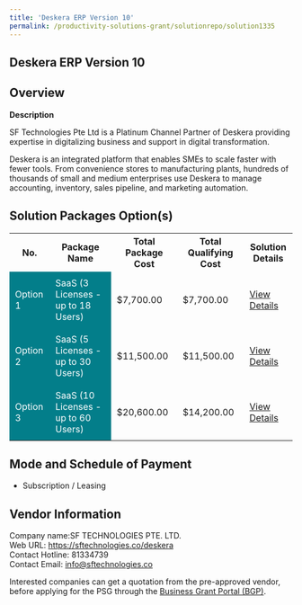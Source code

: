 ```yaml
---
title: 'Deskera ERP Version 10'
permalink: /productivity-solutions-grant/solutionrepo/solution1335
---
```


## Deskera ERP Version 10

## Overview

**Description**

SF Technologies Pte Ltd is a Platinum Channel Partner of Deskera providing expertise in digitalizing business and support in digital transformation.

Deskera is an integrated platform that enables SMEs to scale faster with fewer tools. From convenience stores to manufacturing plants, hundreds of thousands of small and medium enterprises use Deskera to manage accounting, inventory, sales pipeline, and marketing automation.

## Solution Packages Option(s)

<table>
<tr>
<th><b>No.</b></th>
<th><b>Package Name</b></th>
<th><b>Total Package Cost</b></th>
<th><b>Total Qualifying Cost</b></th>
<th><b>Solution Details</b></th>
</tr>
<tr>
<td style='padding: 10px; background-color: #037E8A; color: #FFFFFF;'>Option 1</td>
<td style='padding: 10px; background-color: #037E8A; color: #FFFFFF;'>SaaS (3 Licenses - up to 18 Users)</td>
<td style='padding: 10px;'>$7,700.00</td>
<td style='padding: 10px;'>$7,700.00</td>
<td style='padding: 10px;'><a href='/images/psg/SF_TECHNOLOGIES_Deskera_DesensitisedPart1.pdf' target='_blank'>View Details</a></td>
</tr>
<tr>
<td style='padding: 10px; background-color: #037E8A; color: #FFFFFF;'>Option 2</td>
<td style='padding: 10px; background-color: #037E8A; color: #FFFFFF;'>SaaS (5 Licenses - up to 30 Users)</td>
<td style='padding: 10px;'>$11,500.00</td>
<td style='padding: 10px;'>$11,500.00</td>
<td style='padding: 10px;'><a href='/images/psg/SF_TECHNOLOGIES_Deskera_DesensitisedPart2.pdf' target='_blank'>View Details</a></td>
</tr>
<tr>
<td style='padding: 10px; background-color: #037E8A; color: #FFFFFF;'>Option 3</td>
<td style='padding: 10px; background-color: #037E8A; color: #FFFFFF;'>SaaS (10 Licenses - up to 60 Users)</td>
<td style='padding: 10px;'>$20,600.00</td>
<td style='padding: 10px;'>$14,200.00</td>
<td style='padding: 10px;'><a href='/images/psg/SF_TECHNOLOGIES_Deskera_DesensitisedPart3.pdf' target='_blank'>View Details</a></td>
</tr>
</table>

## Mode and Schedule of Payment

 - Subscription / Leasing

## Vendor Information

 Company name:SF TECHNOLOGIES PTE. LTD.<br>Web URL: https://sftechnologies.co/deskera <br>Contact Hotline: 81334739 <br>Contact Email: info@sftechnologies.co 

Interested companies can get a quotation from the pre-approved vendor, before applying for the PSG through the <a href='https://www.businessgrants.gov.sg/' target='_blank' rel='noopener'>Business Grant Portal (BGP)</a>.

<script src="/jquery/resize-tables.js"></script>
